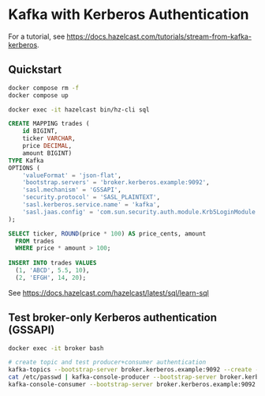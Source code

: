 # Kafka with Kerberos Authentication

For a tutorial, see https://docs.hazelcast.com/tutorials/stream-from-kafka-kerberos.

## Quickstart

```bash
docker compose rm -f
docker compose up
```

```bash
docker exec -it hazelcast bin/hz-cli sql
```


```sql
CREATE MAPPING trades (
    id BIGINT,
    ticker VARCHAR,
    price DECIMAL,
    amount BIGINT)
TYPE Kafka
OPTIONS (
    'valueFormat' = 'json-flat',
    'bootstrap.servers' = 'broker.kerberos.example:9092',
    'sasl.mechanism' = 'GSSAPI',
    'security.protocol' = 'SASL_PLAINTEXT',
    'sasl.kerberos.service.name' = 'kafka',
    'sasl.jaas.config' = 'com.sun.security.auth.module.Krb5LoginModule required useTicketCache=true useKeyTab=true storeKey=true keyTab="/mnt/jduke.keytab" principal="jduke@KERBEROS.EXAMPLE";'
);

SELECT ticker, ROUND(price * 100) AS price_cents, amount
  FROM trades
  WHERE price * amount > 100;
  
INSERT INTO trades VALUES
  (1, 'ABCD', 5.5, 10),
  (2, 'EFGH', 14, 20); 
```

See https://docs.hazelcast.com/hazelcast/latest/sql/learn-sql

## Test broker-only Kerberos authentication (GSSAPI)

```bash
docker exec -it broker bash

# create topic and test producer+consumer authentication
kafka-topics --bootstrap-server broker.kerberos.example:9092 --create --topic hztest --command-config /etc/kafka/kafka-client.properties
cat /etc/passwd | kafka-console-producer --bootstrap-server broker.kerberos.example:9092 --topic hztest --producer.config /etc/kafka/kafka-client.properties
kafka-console-consumer --bootstrap-server broker.kerberos.example:9092 --topic hztest --consumer.config /etc/kafka/kafka-client.properties --from-beginning 
```
